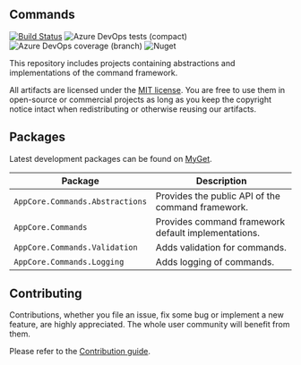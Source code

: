 Commands
--------

[![Build Status](https://dev.azure.com/AppCoreNet/Commands/_apis/build/status/AppCoreNet.Commands%20CI?branchName=dev)](https://dev.azure.com/AppCoreNet/Commands/_build/latest?definitionId=6&branchName=dev)
![Azure DevOps tests (compact)](https://img.shields.io/azure-devops/tests/AppCoreNet/Commands/6?compact_message)
![Azure DevOps coverage (branch)](https://img.shields.io/azure-devops/coverage/AppCoreNet/Commands/6/dev)
![Nuget](https://img.shields.io/nuget/v/AppCore.Commands.Abstractions)

This repository includes projects containing abstractions and implementations of the command framework.

All artifacts are licensed under the [MIT license](LICENSE). You are free to use them in open-source or commercial projects as long
as you keep the copyright notice intact when redistributing or otherwise reusing our artifacts.

## Packages

Latest development packages can be found on [MyGet](https://www.myget.org/gallery/appcorenet).

Package                            | Description
-----------------------------------|-----------------------------------------------------------------------------
`AppCore.Commands.Abstractions`    | Provides the public API of the command framework.
`AppCore.Commands`                 | Provides command framework default implementations.
`AppCore.Commands.Validation`      | Adds validation for commands.
`AppCore.Commands.Logging`         | Adds logging of commands.

## Contributing

Contributions, whether you file an issue, fix some bug or implement a new feature, are highly appreciated. The whole user community
will benefit from them.

Please refer to the [Contribution guide](CONTRIBUTING.md).
